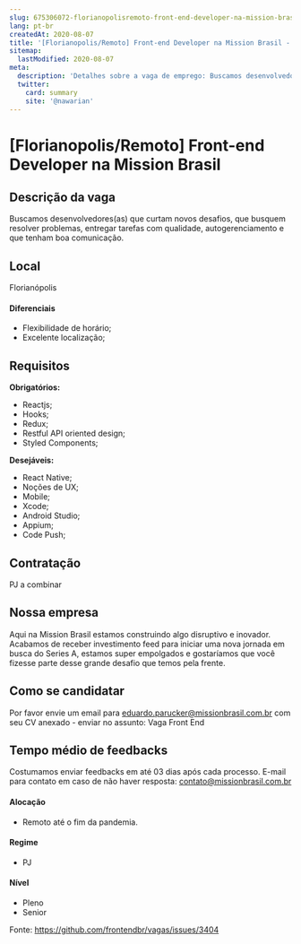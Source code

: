 ```yaml
---
slug: 675306072-florianopolisremoto-front-end-developer-na-mission-brasil
lang: pt-br
createdAt: 2020-08-07
title: '[Florianopolis/Remoto] Front-end Developer na Mission Brasil - Vaga de Emprego'
sitemap:
  lastModified: 2020-08-07
meta:
  description: 'Detalhes sobre a vaga de emprego: Buscamos desenvolvedores(as) que curtam novos desafios, que busquem resolver problemas, entregar tarefas com qualidade, autogerenciamento e que tenham boa comunicação.'
  twitter:
    card: summary
    site: '@nawarian'
---
```


# [Florianopolis/Remoto] Front-end Developer na Mission Brasil

<!-- 
==================================================
POR FAVOR, SÓ POSTE SE A VAGA FOR PARA FRONT-END!

Não faça distinção de gênero no título da vaga.

Use: "Front-End Developer" ao invés de 
"Desenvolvedor Front-End" \o/

Exemplo: `[São Paulo] Front-End Developer na NOME DA EMPRESA`
==================================================
-->

## Descrição da vaga

Buscamos desenvolvedores(as) que curtam novos desafios, que busquem resolver problemas, entregar tarefas com qualidade, autogerenciamento e que tenham boa comunicação.

## Local

Florianópolis

#### Diferenciais

- Flexibilidade de horário;
- Excelente localização;

## Requisitos

**Obrigatórios:**
- Reactjs;
- Hooks;
- Redux;
- Restful API oriented design;
- Styled Components;

**Desejáveis:**
- React Native;
- Noções de UX;
- Mobile;
- Xcode;
- Android Studio;
- Appium;
- Code Push;

## Contratação

PJ a combinar

## Nossa empresa

Aqui na Mission Brasil estamos construindo algo disruptivo e inovador. Acabamos de receber investimento feed para iniciar uma nova jornada em busca do Series A, estamos super empolgados e gostaríamos que você fizesse parte desse grande desafio que temos pela frente.

## Como se candidatar

Por favor envie um email para eduardo.parucker@missionbrasil.com.br com seu CV anexado - enviar no assunto: Vaga Front End

## Tempo médio de feedbacks

Costumamos enviar feedbacks em até 03 dias após cada processo.
E-mail para contato em caso de não haver resposta: contato@missionbrasil.com.br

#### Alocação
- Remoto até o fim da pandemia.

#### Regime
- PJ

#### Nível
- Pleno
- Senior



Fonte: https://github.com/frontendbr/vagas/issues/3404